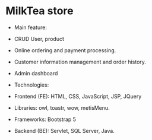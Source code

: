 # MilkTea store

* Main feature:
* CRUD User, product
* Online ordering and payment processing.
* Customer information management and order history.
* Admin dashboard

* Technologies:
* Frontend (FE): HTML, CSS, JavaScript, JSP, JQuery
* Libraries: owl, toastr, wow, metisMenu.
* Frameworks: Bootstrap 5
* Backend (BE): Servlet, SQL Server, Java.
